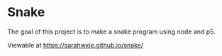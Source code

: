 # Snake

The goal of this project is to make a snake program using node and p5.

Viewable at https://sarahwxie.github.io/snake/
